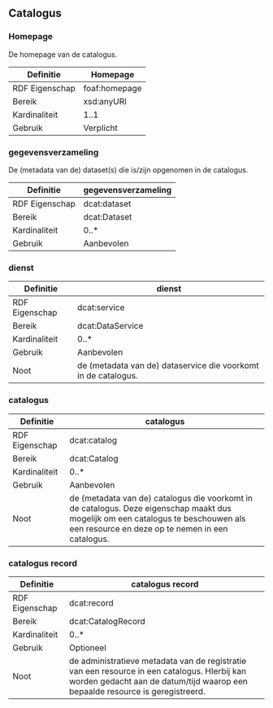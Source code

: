 ## Catalogus


### Homepage
De homepage van de catalogus.  

| Definitie      | Homepage                       |
|----------------|--------------------------------|
| RDF Eigenschap | foaf:homepage                  |
| Bereik         | xsd:anyURI                     |
| Kardinaliteit	 | 1..1                           |
| Gebruik        | Verplicht                      |

### gegevensverzameling
De (metadata van de) dataset(s) die is/zijn opgenomen in de catalogus.

| Definitie      | gegevensverzameling                                                     |
|----------------|-------------------------------------------------------------------------|
| RDF Eigenschap | dcat:dataset                                                            |
| Bereik         | dcat:Dataset                                                            |
| Kardinaliteit	 | 0..*                                                                    |
| Gebruik        | Aanbevolen                                                              |


### dienst  
| Definitie      | dienst                                                          |
|----------------|-----------------------------------------------------------------|
| RDF Eigenschap | dcat:service                                                    |
| Bereik         | dcat:DataService                                                |
| Kardinaliteit	 | 0..*                                                            |
| Gebruik        | Aanbevolen                                                      |
| Noot           | de (metadata van de) dataservice die voorkomt in de catalogus.  |

### catalogus  
| Definitie      | catalogus                                                                                                                                                                              |
|----------------|----------------------------------------------------------------------------------------------------------------------------------------------------------------------------------------|
| RDF Eigenschap | dcat:catalog                                                                                                                                                                           |
| Bereik         | dcat:Catalog                                                                                                                                                                           |
| Kardinaliteit	 | 0..*                                                                                                                                                                                   |
| Gebruik        | Aanbevolen                                                                                                                                                                             |
| Noot           | de (metadata van de) catalogus die voorkomt in de catalogus. Deze eigenschap maakt dus mogelijk om een catalogus te beschouwen als een resource en deze op te nemen in een catalogus.  |

### catalogus record       
| Definitie      | catalogus record                                                                                                                                                               |
|----------------|--------------------------------------------------------------------------------------------------------------------------------------------------------------------------------|
| RDF Eigenschap | dcat:record                                                                                                                                                                    |
| Bereik         | dcat:CatalogRecord                                                                                                                                                             |
| Kardinaliteit	 | 0..*                                                                                                                                                                           |
| Gebruik        | Optioneel                                                                                                                                                                      |
| Noot           | de administratieve metadata van de registratie van een resource in een catalogus. HIerbij kan worden gedacht aan de datum/tijd waarop een bepaalde resource is geregistreerd.  |
